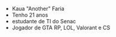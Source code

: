 - Kaua "Another" Faria
- Tenho 21 anos
- estudante de TI do Senac
- Jogador de GTA RP, LOL, Valorant e CS
